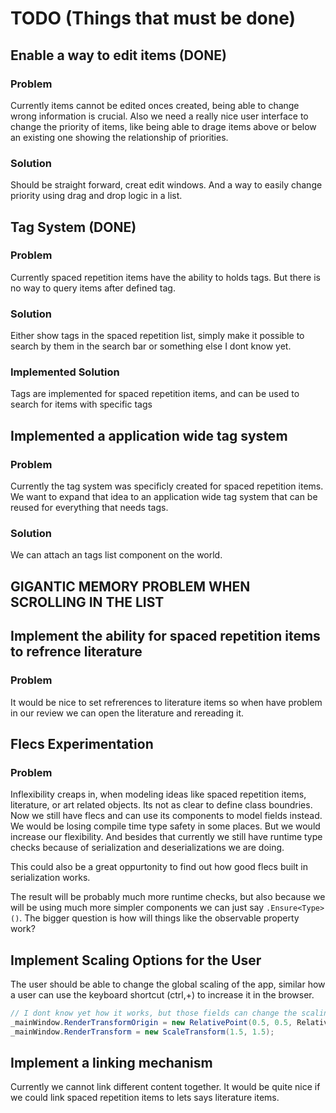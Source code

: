 # TODO (Things that must be done)

## Enable a way to edit items (DONE)

### Problem

Currently items cannot be edited onces created, being able to change wrong information is crucial. Also we need a really nice user interface to change the priority of items, like being able to drage items above or below an existing one showing the relationship of priorities.

### Solution

Should be straight forward, creat edit windows. And a way to easily change priority using drag and drop logic in a list.

## Tag System (DONE)

### Problem

Currently spaced repetition items have the ability to holds tags. But there is no way to query items after defined tag.

### Solution

Either show tags in the spaced repetition list, simply make it possible to search by them in the search bar or something else I dont know yet.

### Implemented Solution

Tags are implemented for spaced repetition items, and can be used to search for items with specific tags

## Implemented a application wide tag system

### Problem

Currently the tag system was specificly created for spaced repetition items. We want to expand that idea to an application wide tag system that can be reused for everything that needs tags.

### Solution

We can attach an tags list component on the world.

## GIGANTIC MEMORY PROBLEM WHEN SCROLLING IN THE LIST

## Implement the ability for spaced repetition items to refrence literature

### Problem

It would be nice to set refrerences to literature items so when have problem in our review we can open the literature and rereading it.

## Flecs Experimentation

### Problem

Inflexibility creaps in, when modeling ideas like spaced repetition items, literature, or art related objects. Its not as clear to define class boundries. Now we still have flecs and can use its components to model fields instead. We would be losing compile time type safety in some places. But we would increase our flexibility. And besides that currently we still have runtime type checks because of serialization and deserializations we are doing.

This could also be a great oppurtonity to find out how good flecs built in serialization works.

The result will be probably much more runtime checks, but also because we will be using much more simpler components we can just say `.Ensure<Type>()`. The bigger question is how will things like the observable property work?

## Implement Scaling Options for the User

The user should be able to change the global scaling of the app, similar how a user can use the keyboard shortcut (ctrl,+) to increase it in the browser.

```C#
// I dont know yet how it works, but those fields can change the scaling but break some other part.
_mainWindow.RenderTransformOrigin = new RelativePoint(0.5, 0.5, RelativeUnit.Relative);
_mainWindow.RenderTransform = new ScaleTransform(1.5, 1.5);
```

## Implement a linking mechanism

Currently we cannot link different content together. It would be quite nice if we could link spaced repetition items to lets says literature items.
